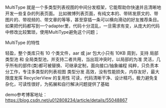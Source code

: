 MultiType 就是一个多类型列表视图的中间分发框架，它能帮助你快速并且清晰地开发一些复杂的列表页面。
比如微博列表页面，有纯文本的、带转发原文的、带图片的、带视频的、带文章的等等，甚至穿插一条可以横向滑动的好友推荐条目。
如果把代码都写到一个adapter里，代码十分混乱，一旦需求有变，从庞大的代码中修改比较繁琐，使用MultiType避免这个问题；

MultiType 的特性

轻盈，整个类库只有 10 个类文件，aar 或 jar 包大小只有 10KB
周到，支持 局部类型池 和 全局类型池，并支持二者共用，当出现冲突时，以局部的为准
灵活，几乎所有的部件(类)都可被替换、可继承定制，面向接口/抽象编程
纯粹，只负责本分工作，专注多类型的列表视图 类型分发
高效，没有性能损失，内存友好，最大限度发挥 RecyclerView 的复用性
可读，代码清晰干净、设计精巧，极力避免复杂化，可读性很好，为拓展和自行解决问题提供了基础


demo参考博客地址：https://blog.csdn.net/u012808234/article/details/55048867